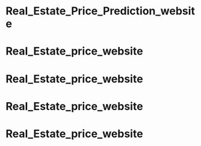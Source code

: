 # Real_Estate_Price_Prediction_website
# Real_Estate_price_website
# Real_Estate_price_website
# Real_Estate_price_website
# Real_Estate_price_website
